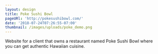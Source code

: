 ```yaml
---
layout: design
title: Poke Sushi Bowl
pageURl: 'http://pokesushibowl.com/'
date: '2018-07-24T07:26:55-07:00'
thumbnail: /images/uploads/poke_demo.png
---
```

Website for a client that owns a restaurant named Poke Sushi Bowl where you can get authentic Hawaiian cuisine.
